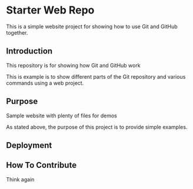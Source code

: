 # Starter Web Repo

This is a simple website project for 
showing how to use Git and GitHub together.

## Introduction

This repository is for showing how Git and GitHub work

This is example is to show different parts of the 
Git repository and various commands using a web project.

## Purpose

Sample website with plenty of files for demos

As stated above, the purpose of this project is to provide simple examples.

## Deployment

## How To Contribute

Think again